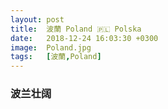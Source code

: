 ```yaml
---
layout: post
title:  波蘭 Poland 🇵🇱 Polska
date:   2018-12-24 16:03:30 +0300
image:  Poland.jpg
tags:   [波蘭,Poland]
---
```

### 波兰壮阔
